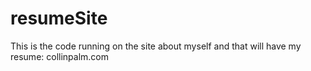 # resumeSite
This is the code running on the site about myself and that will have my resume: collinpalm.com
